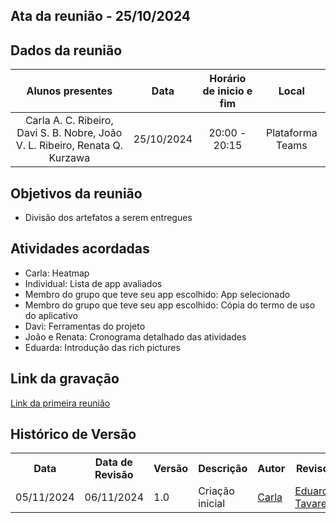 ## Ata da reunião - 25/10/2024

## Dados da reunião

|                                     Alunos presentes                                     |    Data    | Horário de inicio e fim |      Local       |
| :--------------------------------------------------------------------------------------: | :--------: | :---------------------: | :--------------: |
| Carla A. C. Ribeiro, Davi S. B. Nobre, João V. L. Ribeiro, Renata Q. Kurzawa | 25/10/2024 |      20:00 - 20:15      | Plataforma Teams |

## Objetivos da reunião

- Divisão dos artefatos a serem entregues

## Atividades acordadas

- Carla: Heatmap
- Individual: Lista de app avaliados
- Membro do grupo que teve seu app escolhido: App selecionado
-  Membro do grupo que teve seu app escolhido: Cópia do termo de uso do aplicativo
- Davi: Ferramentas do projeto
- João e Renata: Cronograma detalhado das atividades
- Eduarda: Introdução das rich pictures

## Link da gravação

[Link da primeira reunião](https://youtu.be/Mt_284t8x0U)

## Histórico de Versão

<div align="center">
    <table>
    <tr>
        <th>Data</th>
        <th>Data de Revisão</th>
        <th>Versão</th>
        <th>Descrição</th>
        <th>Autor</th>
        <th>Revisor</th>
    </tr>
    <tr>
        <td>05/11/2024</td>
        <td>06/11/2024</td>
        <td>1.0</td>
        <td>Criação inicial</td>
        <td><a href="https://github.com/ccarlaa">Carla</a></td>
        <td><a href="https://github.com/erteduarda">Eduarda Tavares</a></td>
    </tr>
    </table>
</div>
